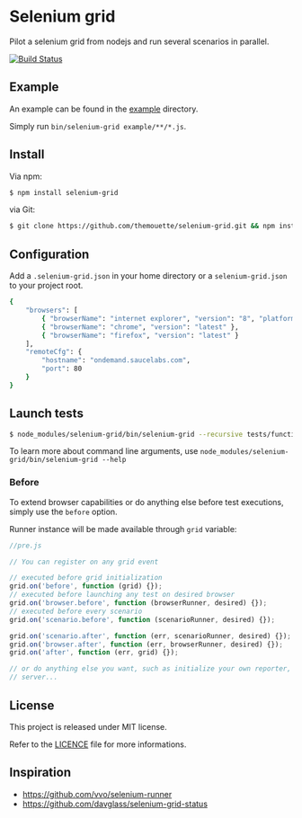 Selenium grid
=============

Pilot a selenium grid from nodejs and run several scenarios in parallel.

[![Build
Status](https://travis-ci.org/themouette/selenium-grid.png?branch=master)](https://travis-ci.org/themouette/selenium-grid)

Example
-------

An example can be found in the
[example](https://github.com/themouette/selenium-grid/blob/master/example) directory.

Simply run `bin/selenium-grid example/**/*.js`.

Install
-------

Via npm:

``` sh
$ npm install selenium-grid
```

via Git:

``` sh
$ git clone https://github.com/themouette/selenium-grid.git && npm install
```

Configuration
-------------

Add a `.selenium-grid.json` in your home directory or a `selenium-grid.json` to
your project root.

``` sh
{
    "browsers": [
        { "browserName": "internet explorer", "version": "8", "platform": "XP" },
        { "browserName": "chrome", "version": "latest" },
        { "browserName": "firefox", "version": "latest" }
    ],
    "remoteCfg": {
        "hostname": "ondemand.saucelabs.com",
        "port": 80
    }
}
```

Launch tests
------------

``` sh
$ node_modules/selenium-grid/bin/selenium-grid --recursive tests/functional
```

To learn more about command line arguments, use
`node_modules/selenium-grid/bin/selenium-grid --help`

### Before

To extend browser capabilities or do anything else before test executions,
simply use the `before` option.

Runner instance will be made available through `grid` variable:

``` javascript
//pre.js

// You can register on any grid event

// executed before grid initialization
grid.on('before', function (grid) {});
// executed before launching any test on desired browser
grid.on('browser.before', function (browserRunner, desired) {});
// executed before every scenario
grid.on('scenario.before', function (scenarioRunner, desired) {});

grid.on('scenario.after', function (err, scenarioRunner, desired) {});
grid.on('browser.after', function (err, browserRunner, desired) {});
grid.on('after', function (err, grid) {});

// or do anything else you want, such as initialize your own reporter, launch a
// server...
```

License
-------

This project is released under MIT license.

Refer to the
[LICENCE](https://github.com/themouette/selenium-grid/blob/master/LICENSE) file
for more informations.



Inspiration
-----------

* https://github.com/vvo/selenium-runner
* https://github.com/davglass/selenium-grid-status
